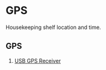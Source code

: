 # GPS
Housekeeping shelf location and time.

## GPS
1. [USB GPS Receiver](https://www.amazon.com/Waterproof-Receiver-Laptop-Interface-Gain/dp/B071XY4R26/ref=sr_1_38_sspa?keywords=usb+gps+receiver&qid=1644698471&sr=8-38-spons&psc=1&spLa=ZW5jcnlwdGVkUXVhbGlmaWVyPUExUURIT0FMRVNTTFpTJmVuY3J5cHRlZElkPUEwOTY3MTQ5MThTRUFKUUtBSzlCTSZlbmNyeXB0ZWRBZElkPUEwMjMzMDg0MkZTRkI1M0VNMzBTSSZ3aWRnZXROYW1lPXNwX2J0ZiZhY3Rpb249Y2xpY2tSZWRpcmVjdCZkb05vdExvZ0NsaWNrPXRydWU=)
